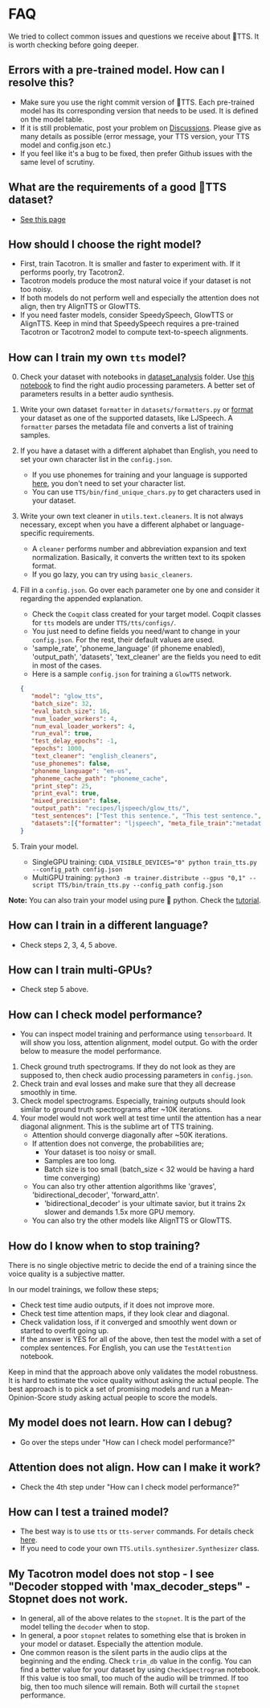# FAQ
We tried to collect common issues and questions we receive about 🐸TTS. It is worth checking before going deeper.

## Errors with a pre-trained model. How can I resolve this?
- Make sure you use the right commit version of 🐸TTS. Each pre-trained model has its corresponding version that needs to be used. It is defined on the model table.
- If it is still problematic, post your problem on [Discussions](https://github.com/idiap/coqui-ai-TTS/discussions). Please give as many details as possible (error message, your TTS version, your TTS model and config.json etc.)
- If you feel like it's a bug to be fixed, then prefer Github issues with the same level of scrutiny.

## What are the requirements of a good 🐸TTS dataset?
- [See this page](datasets/what_makes_a_good_dataset.md)

## How should I choose the right model?
- First, train Tacotron. It is smaller and faster to experiment with. If it performs poorly, try Tacotron2.
- Tacotron models produce the most natural voice if your dataset is not too noisy.
- If both models do not perform well and especially the attention does not align, then try AlignTTS or GlowTTS.
- If you need faster models, consider SpeedySpeech, GlowTTS or AlignTTS. Keep in mind that SpeedySpeech requires a pre-trained Tacotron or Tacotron2 model to compute text-to-speech alignments.

## How can I train my own `tts` model?
0. Check your dataset with notebooks in [dataset_analysis](https://github.com/idiap/coqui-ai-TTS/tree/main/notebooks/dataset_analysis) folder. Use [this notebook](https://github.com/idiap/coqui-ai-TTS/blob/main/notebooks/dataset_analysis/CheckSpectrograms.ipynb) to find the right audio processing parameters. A better set of parameters results in a better audio synthesis.

1. Write your own dataset `formatter` in `datasets/formatters.py` or [format](datasets/formatting_your_dataset) your dataset as one of the supported datasets, like LJSpeech.
    A `formatter` parses the metadata file and converts a list of training samples.

2. If you have a dataset with a different alphabet than English, you need to set your own character list in the ```config.json```.
    - If you use phonemes for training and your language is supported [here](https://github.com/rhasspy/gruut#supported-languages), you don't need to set your character list.
    - You can use `TTS/bin/find_unique_chars.py` to get characters used in your dataset.

3. Write your own text cleaner in ```utils.text.cleaners```. It is not always necessary, except when you have a different alphabet or language-specific requirements.
    - A `cleaner` performs number and abbreviation expansion and text normalization. Basically, it converts the written text to its spoken format.
    - If you go lazy, you can try using ```basic_cleaners```.

4. Fill in a ```config.json```. Go over each parameter one by one and consider it regarding the appended explanation.
    - Check the `Coqpit` class created for your target model. Coqpit classes for `tts` models are under `TTS/tts/configs/`.
    - You just need to define fields you need/want to change in your `config.json`. For the rest, their default values are used.
    - 'sample_rate', 'phoneme_language' (if phoneme enabled), 'output_path', 'datasets', 'text_cleaner' are the fields you need to edit in most of the cases.
    - Here is a sample `config.json` for training a `GlowTTS` network.
     ```json
    {
        "model": "glow_tts",
        "batch_size": 32,
        "eval_batch_size": 16,
        "num_loader_workers": 4,
        "num_eval_loader_workers": 4,
        "run_eval": true,
        "test_delay_epochs": -1,
        "epochs": 1000,
        "text_cleaner": "english_cleaners",
        "use_phonemes": false,
        "phoneme_language": "en-us",
        "phoneme_cache_path": "phoneme_cache",
        "print_step": 25,
        "print_eval": true,
        "mixed_precision": false,
        "output_path": "recipes/ljspeech/glow_tts/",
        "test_sentences": ["Test this sentence.", "This test sentence.", "Sentence this test."],
        "datasets":[{"formatter": "ljspeech", "meta_file_train":"metadata.csv", "path": "recipes/ljspeech/LJSpeech-1.1/"}]
    }
    ```

6. Train your model.
    - SingleGPU training: ```CUDA_VISIBLE_DEVICES="0" python train_tts.py --config_path config.json```
    - MultiGPU training: ```python3 -m trainer.distribute --gpus "0,1" --script TTS/bin/train_tts.py --config_path config.json```

**Note:** You can also train your model using pure 🐍 python. Check the
[tutorial](tutorial_for_nervous_beginners.md).

## How can I train in a different language?
- Check steps 2, 3, 4, 5 above.

## How can I train multi-GPUs?
- Check step 5 above.

## How can I check model performance?
- You can inspect model training and performance using ```tensorboard```. It will show you loss, attention alignment, model output. Go with the order below to measure the model performance.
1. Check ground truth spectrograms. If they do not look as they are supposed to, then check audio processing parameters in ```config.json```.
2. Check train and eval losses and make sure that they all decrease smoothly in time.
3. Check model spectrograms. Especially, training outputs should look similar to ground truth spectrograms after ~10K iterations.
4. Your model would not work well at test time until the attention has a near diagonal alignment. This is the sublime art of TTS training.
    - Attention should converge diagonally after ~50K iterations.
    - If attention does not converge, the probabilities are;
        - Your dataset is too noisy or small.
        - Samples are too long.
        - Batch size is too small (batch_size < 32 would be having a hard time converging)
    - You can also try other attention algorithms like 'graves', 'bidirectional_decoder', 'forward_attn'.
        - 'bidirectional_decoder' is your ultimate savior, but it trains 2x slower and demands 1.5x more GPU memory.
    - You can also try the other models like AlignTTS or GlowTTS.

## How do I know when to stop training?
There is no single objective metric to decide the end of a training since the voice quality is a subjective matter.

In our model trainings, we follow these steps;

- Check test time audio outputs, if it does not improve more.
- Check test time attention maps, if they look clear and diagonal.
- Check validation loss, if it converged and smoothly went down or started to overfit going up.
- If the answer is YES for all of the above, then test the model with a set of complex sentences. For English, you can use the `TestAttention` notebook.

Keep in mind that the approach above only validates the model robustness. It is hard to estimate the voice quality without asking the actual people.
The best approach is to pick a set of promising models and run a Mean-Opinion-Score study asking actual people to score the models.

## My model does not learn. How can I debug?
- Go over the steps under "How can I check model performance?"

## Attention does not align. How can I make it work?
- Check the 4th step under "How can I check model performance?"

## How can I test a trained model?
- The best way is to use `tts` or `tts-server` commands. For details check [here](inference.md).
- If you need to code your own ```TTS.utils.synthesizer.Synthesizer``` class.

## My Tacotron model does not stop - I see "Decoder stopped with 'max_decoder_steps" - Stopnet does not work.
- In general, all of the above relates to the `stopnet`. It is the part of the model telling the `decoder` when to stop.
- In general, a poor `stopnet` relates to something else that is broken in your model or dataset. Especially the attention module.
- One common reason is the silent parts in the audio clips at the beginning and the ending. Check ```trim_db``` value in the config. You can find a better value for your dataset by using ```CheckSpectrogram``` notebook. If this value is too small, too much of the audio will be trimmed. If too big, then too much silence will remain. Both will curtail the `stopnet` performance.
